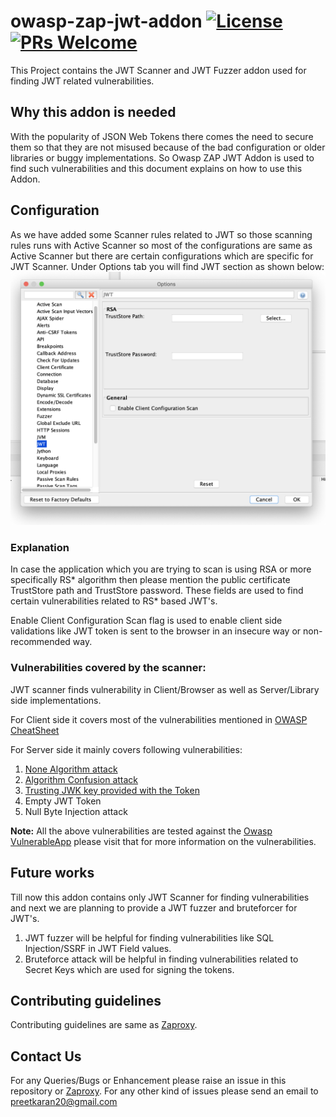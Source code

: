 # owasp-zap-jwt-addon [![License](https://img.shields.io/badge/License-Apache%202.0-blue.svg)](https://opensource.org/licenses/Apache-2.0) [![PRs Welcome](https://img.shields.io/badge/PRs-welcome-brightgreen.svg?style=flat-square)](http://makeapullrequest.com)

This Project contains the JWT Scanner and JWT Fuzzer addon used for finding JWT related vulnerabilities.

## Why this addon is needed
With the popularity of JSON Web Tokens there comes the need to secure them so that they are not misused because of the bad configuration or older libraries or buggy implementations. So Owasp ZAP JWT Addon is used to find such vulnerabilities and this document explains on how to use this Addon.

## Configuration
As we have added some Scanner rules related to JWT so those scanning rules runs with Active Scanner so most of the configurations are same as Active Scanner but there are certain configurations which are specific for JWT Scanner.
Under Options tab you will find JWT section as shown below:
![JWT](./docs/images/jwt-options-panel.png)

### Explanation
In case the application which you are trying to scan is using RSA or more specifically RS* algorithm then please mention the public certificate TrustStore path and TrustStore password. These fields are used to find certain vulnerabilities related to RS* based JWT's.

Enable Client Configuration Scan flag is used to enable client side validations like JWT token is sent to the browser in an insecure way or non-recommended way.

### Vulnerabilities covered by the scanner:
JWT scanner finds vulnerability in Client/Browser as well as Server/Library side implementations.

For Client side it covers most of the vulnerabilities mentioned in [OWASP CheatSheet](https://cheatsheetseries.owasp.org/cheatsheets/JSON_Web_Token_Cheat_Sheet_for_Java.html#token-storage-on-client-side)

For Server side it mainly covers following vulnerabilities:
1. [None Algorithm attack](https://auth0.com/blog/critical-vulnerabilities-in-json-web-token-libraries/#Meet-the--None--Algorithm)
2. [Algorithm Confusion attack](https://auth0.com/blog/critical-vulnerabilities-in-json-web-token-libraries/#RSA-or-HMAC-)
3. [Trusting JWK key provided with the Token](https://nvd.nist.gov/vuln/detail/CVE-2018-0114)
4. Empty JWT Token
5. Null Byte Injection attack

**Note:** All the above vulnerabilities are tested against the [Owasp VulnerableApp](https://github.com/SasanLabs/VulnerableApp) please visit that for more information on the vulnerabilities. 

## Future works
Till now this addon contains only JWT Scanner for finding vulnerabilities and next we are planning to provide a JWT fuzzer and bruteforcer for JWT's.
1. JWT fuzzer will be helpful for finding vulnerabilities like SQL Injection/SSRF in JWT Field values.
2. Bruteforce attack will be helpful in finding vulnerabilities related to Secret Keys which are used for signing the tokens.

## Contributing guidelines
Contributing guidelines are same as [Zaproxy](https://github.com/zaproxy/zaproxy).

## Contact Us
For any Queries/Bugs or Enhancement please raise an issue in this repository or [Zaproxy](https://github.com/zaproxy/zaproxy).
For any other kind of issues please send an email to preetkaran20@gmail.com

